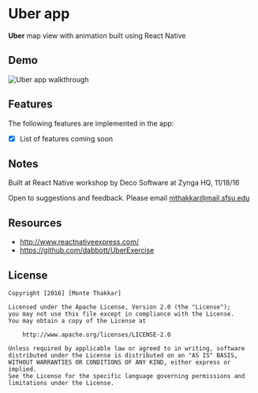 # Uber app

**Uber** map view with animation built using React Native

## Demo

![Uber app walkthrough](uber.gif)

## Features

The following features are implemented in the app:

- [x] List of features coming soon

## Notes

Built at React Native workshop by Deco Software at Zynga HQ, 11/18/16

Open to suggestions and feedback. Please email mthakkar@mail.sfsu.edu

## Resources

- http://www.reactnativeexpress.com/
- https://github.com/dabbott/UberExercise

## License

    Copyright [2016] [Monte Thakkar]

    Licensed under the Apache License, Version 2.0 (the "License");
    you may not use this file except in compliance with the License.
    You may obtain a copy of the License at

        http://www.apache.org/licenses/LICENSE-2.0

    Unless required by applicable law or agreed to in writing, software
    distributed under the License is distributed on an "AS IS" BASIS,
    WITHOUT WARRANTIES OR CONDITIONS OF ANY KIND, either express or implied.
    See the License for the specific language governing permissions and
    limitations under the License.
